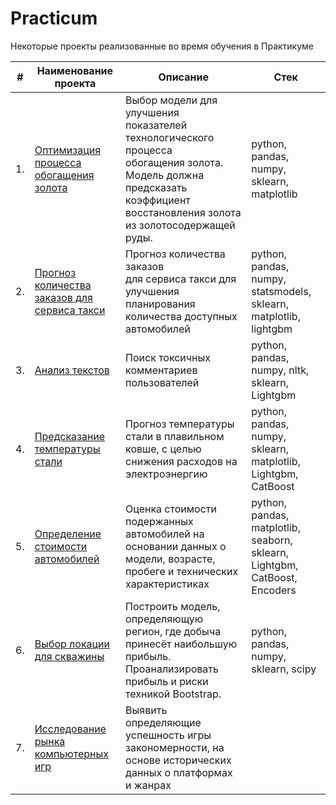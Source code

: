 # Practicum

Некоторые проекты реализованные во время обучения в Практикуме

| #    | Наименование проекта                | Описание                                                     | Стек                                                         |
| ---- | ------------------------------------------------------------ | ------------------------------------------------------------ | ------------------------------------------------------------ |
| 1.   | [Оптимизация процесса обогащения золота](https://github.com/NickMesch/Practicum/tree/main/Gold%20recovery) | Выбор модели для улучшения <br/>показателей технологического процесса <br/>обогащения золота. Модель должна предсказать коэффициент восстановления золота из золотосодержащей руды. | python, pandas, numpy, sklearn, matplotlib       |
| 2.   | [Прогноз количества заказов для сервиса такси](https://github.com/NickMesch/Practicum/tree/main/Taxi%20orders) | Прогноз количества заказов <br/>для сервиса такси для улучшения планирования количества доступных <br/>автомобилей | python, pandas, numpy, statsmodels, sklearn, matplotlib, lightgbm |
| 3.   | [Анализ текстов](https://github.com/NickMesch/Practicum/tree/main/Text%20analysis) | Поиск токсичных комментариев пользователей             | python, pandas, numpy, nltk, sklearn, Lightgbm |
| 4.   | [Предсказание температуры стали](https://github.com/NickMesch/Practicum/tree/main/Steel%20processing) | Прогноз температуры стали в плавильном ковше, с целью снижения расходов на электроэнергию | python, pandas, numpy, sklearn, matplotlib, Lightgbm, CatBoost |
| 5.   | [Определение стоимости автомобилей](https://github.com/NickMesch/Practicum/tree/main/Cars%20Price) | Оценка стоимости подержанных автомобилей на основании данных о модели, возрасте, пробеге и технических характеристиках | python, pandas, matplotlib, seaborn, sklearn, Lightgbm, CatBoost, Encoders |
| 6.   | [Выбор локации для скважины](https://github.com/NickMesch/Practicum/tree/main/Oil%20rig%20location) | Построить модель, определяющую регион, где добыча принесёт наибольшую прибыль. Проанализировать прибыль и риски техникой Bootstrap. | python, pandas, numpy, sklearn, scipy |
| 7.   | [Исследование рынка компьютерных игр](https://github.com/NickMesch/Practicum/tree/main/Computer%20games) | Выявить определяющие успешность игры закономерности, на основе исторических данных о платформах и жанрах |  |
